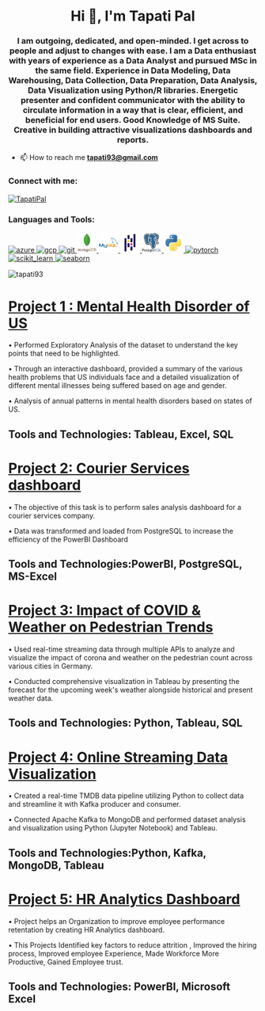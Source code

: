<h1 align="center">Hi 👋, I'm Tapati Pal</h1>
<h3 align="center">I am outgoing, dedicated, and open-minded. I get across to people and adjust to changes with ease. I am a Data enthusiast with years of experience as a Data Analyst and pursued MSc in the same field. Experience in Data Modeling, Data Warehousing, Data Collection, Data Preparation, Data Analysis, Data Visualization using Python/R libraries. Energetic presenter and confident communicator with the ability to circulate information in a way that is clear, efficient, and beneficial for end users. Good Knowledge of MS Suite. Creative in building attractive visualizations dashboards and reports.</h3>


- 📫 How to reach me **tapati93@gmail.com**

<h3 align="left">Connect with me:</h3>
<p align="left">
<a href="https://www.linkedin.com/in/tapati-pal-727a691b9/" target="blank"><img align="center" src="https://raw.githubusercontent.com/rahuldkjain/github-profile-readme-generator/master/src/images/icons/Social/linked-in-alt.svg" alt="TapatiPal" height="30" width="40" /></a>
</p>

<h3 align="left">Languages and Tools:</h3>
<p align="left"> <a href="https://azure.microsoft.com/en-in/" target="_blank" rel="noreferrer"> <img src="https://www.vectorlogo.zone/logos/microsoft_azure/microsoft_azure-icon.svg" alt="azure" width="40" height="40"/> </a> <a href="https://cloud.google.com" target="_blank" rel="noreferrer"> <img src="https://www.vectorlogo.zone/logos/google_cloud/google_cloud-icon.svg" alt="gcp" width="40" height="40"/> </a> <a href="https://git-scm.com/" target="_blank" rel="noreferrer"> <img src="https://www.vectorlogo.zone/logos/git-scm/git-scm-icon.svg" alt="git" width="40" height="40"/> </a> <a href="https://www.mongodb.com/" target="_blank" rel="noreferrer"> <img src="https://raw.githubusercontent.com/devicons/devicon/master/icons/mongodb/mongodb-original-wordmark.svg" alt="mongodb" width="40" height="40"/> </a> <a href="https://www.mysql.com/" target="_blank" rel="noreferrer"> <img src="https://raw.githubusercontent.com/devicons/devicon/master/icons/mysql/mysql-original-wordmark.svg" alt="mysql" width="40" height="40"/> </a> <a href="https://pandas.pydata.org/" target="_blank" rel="noreferrer"> <img src="https://raw.githubusercontent.com/devicons/devicon/2ae2a900d2f041da66e950e4d48052658d850630/icons/pandas/pandas-original.svg" alt="pandas" width="40" height="40"/> </a> <a href="https://www.postgresql.org" target="_blank" rel="noreferrer"> <img src="https://raw.githubusercontent.com/devicons/devicon/master/icons/postgresql/postgresql-original-wordmark.svg" alt="postgresql" width="40" height="40"/> </a> <a href="https://www.python.org" target="_blank" rel="noreferrer"> <img src="https://raw.githubusercontent.com/devicons/devicon/master/icons/python/python-original.svg" alt="python" width="40" height="40"/> </a> <a href="https://pytorch.org/" target="_blank" rel="noreferrer"> <img src="https://www.vectorlogo.zone/logos/pytorch/pytorch-icon.svg" alt="pytorch" width="40" height="40"/> </a> <a href="https://scikit-learn.org/" target="_blank" rel="noreferrer"> <img src="https://upload.wikimedia.org/wikipedia/commons/0/05/Scikit_learn_logo_small.svg" alt="scikit_learn" width="40" height="40"/> </a> <a href="https://seaborn.pydata.org/" target="_blank" rel="noreferrer"> <img src="https://seaborn.pydata.org/_images/logo-mark-lightbg.svg" alt="seaborn" width="40" height="40"/> </a> </p>

<p><img align="center" src="https://github-readme-stats.vercel.app/api/top-langs?username=aniket5511&show_icons=true&locale=en&layout=compact" alt="tapati93" /></p>



# [Project 1 : Mental Health Disorder of US](https://github.com/tapati93/Mental-Health-Disorder-of-US) 
•	Performed Exploratory Analysis of the dataset to understand the key points that need to be highlighted.


•	Through an interactive dashboard, provided a summary of the various health problems that US individuals face and a detailed visualization of different mental illnesses being suffered based on age and gender.


•	Analysis of annual patterns in mental health disorders based on states of US.

## Tools and Technologies: Tableau, Excel, SQL


# [Project 2: Courier Services dashboard](https://github.com/tapati93/RR-Courier-Services)
• The objective of this task is to perform sales analysis dashboard for a courier services company.

• Data was transformed and loaded from PostgreSQL to increase the efficiency of the PowerBI Dashboard

## Tools and Technologies:PowerBI, PostgreSQL, MS-Excel

# [Project 3: Impact of COVID & Weather on Pedestrian Trends](https://github.com/tapati93/Pedestrian-Count-in-Germany-Based-on-Covid-and-Weather) 
•	Used real-time streaming data through multiple APIs to analyze and visualize the impact of corona and weather on the pedestrian count across various cities in Germany.


•	Conducted comprehensive visualization in Tableau by presenting the forecast for the upcoming week's weather alongside historical and present weather data.


## Tools and Technologies: Python, Tableau, SQL

# [Project 4: Online Streaming Data Visualization](https://github.com/tapati93/Online-Streaming-Data-Visualization)
•	Created a real-time TMDB data pipeline utilizing Python to collect data and streamline it with Kafka producer and consumer.


•	Connected Apache Kafka to MongoDB and performed dataset analysis and visualization using Python (Jupyter Notebook) and Tableau.

## Tools and Technologies:Python, Kafka, MongoDB, Tableau

# [Project 5: HR Analytics Dashboard](https://github.com/tapati93/HRAnalytics-Dashboard)
• Project helps an Organization to improve employee performance retentation by creating HR Analytics dashboard.


• This Projects Identified key factors to reduce attrition , Improved the hiring process, Improved employee Experience, Made Workforce More Productive, Gained Employee trust.

## Tools and Technologies: PowerBI, Microsoft Excel 
